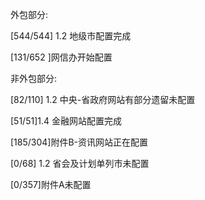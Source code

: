 外包部分:

[544/544] 1.2 地级市配置完成

[131/652 ]网信办开始配置

非外包部分:

[82/110] 1.2 中央-省政府网站有部分遗留未配置

[51/51]1.4 金融网站配置完成

[185/304]附件B-资讯网站正在配置

[0/68] 1.2 省会及计划单列市未配置

[0/357]附件A未配置